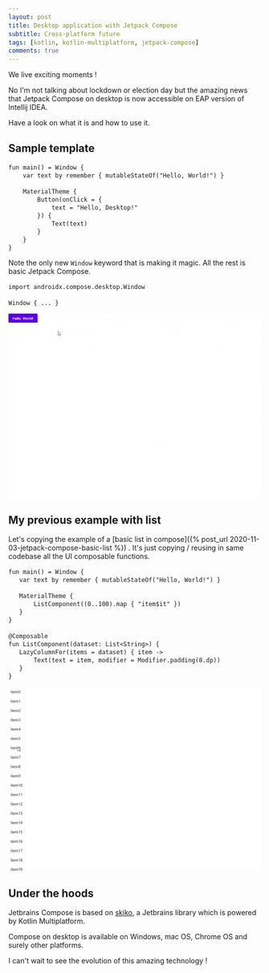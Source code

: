 ```yaml
---
layout: post
title: Desktop application with Jetpack Compose
subtitle: Cross-platform future
tags: [kotlin, kotlin-multiplatform, jetpack-compose]
comments: true 
---
```


We live exciting moments !

No I'm not talking about lockdown or election day but the amazing news that Jetpack Compose 
on desktop is now accessible on EAP version of Intellij IDEA.

Have a look on what it is and how to use it. 

## Sample template

~~~
fun main() = Window {
    var text by remember { mutableStateOf("Hello, World!") }

    MaterialTheme {
        Button(onClick = {
            text = "Hello, Desktop!"
        }) {
            Text(text)
        }
    }
}
~~~

Note the only new `Window` keyword that is making it magic. All the rest is basic Jetpack Compose.

~~~
import androidx.compose.desktop.Window

Window { ... }
~~~
 
![](/assets/img/jetbrains-compose-starter.gif)

## My previous example with list

Let's copying the example of a [basic list in compose]({% post_url 2020-11-03-jetpack-compose-basic-list %}) . 
It's just copying / reusing in same codebase all the UI composable functions.

~~~
fun main() = Window {
   var text by remember { mutableStateOf("Hello, World!") }

   MaterialTheme {
       ListComponent((0..100).map { "item$it" })
   }
}

@Composable
fun ListComponent(dataset: List<String>) {
   LazyColumnFor(items = dataset) { item ->
       Text(text = item, modifier = Modifier.padding(8.dp))
   }
}
~~~

![](/assets/img/jetbrains-compose-list.gif)
 
## Under the hoods 

Jetbrains Compose is based on [skiko](https://github.com/JetBrains/skiko), a Jetbrains library 
which is powered by Kotlin Multiplatform. 

Compose on desktop is available on Windows, mac OS, Chrome OS and surely other platforms.

I can't wait to see the evolution of this amazing technology !
